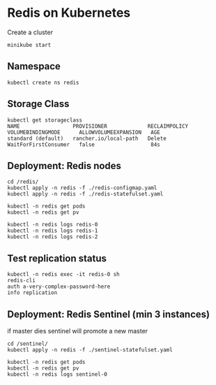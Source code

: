 # Redis on Kubernetes

Create a cluster 

```
minikube start
```
## Namespace

```
kubectl create ns redis
```

## Storage Class

```
kubectl get storageclass
NAME                 PROVISIONER             RECLAIMPOLICY   VOLUMEBINDINGMODE      ALLOWVOLUMEEXPANSION   AGE
standard (default)   rancher.io/local-path   Delete          WaitForFirstConsumer   false                  84s
```

## Deployment: Redis nodes

```
cd /redis/
kubectl apply -n redis -f ./redis-configmap.yaml
kubectl apply -n redis -f ./redis-statefulset.yaml

kubectl -n redis get pods
kubectl -n redis get pv

kubectl -n redis logs redis-0
kubectl -n redis logs redis-1
kubectl -n redis logs redis-2
```

## Test replication status

```
kubectl -n redis exec -it redis-0 sh
redis-cli 
auth a-very-complex-password-here
info replication
```

## Deployment: Redis Sentinel (min 3 instances)
if master dies sentinel will promote a new master

```
cd /sentinel/
kubectl apply -n redis -f ./sentinel-statefulset.yaml

kubectl -n redis get pods
kubectl -n redis get pv
kubectl -n redis logs sentinel-0
```